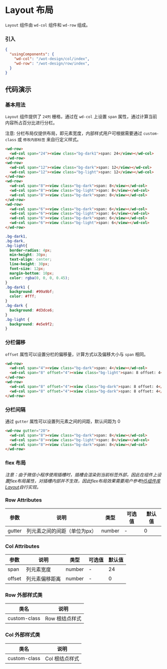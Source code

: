 # Layout 布局

`Layout` 组件由 `wd-col` 组件和 `wd-row` 组成。

### 引入

```json
{
  "usingComponents": {
    "wd-col": "/wot-design/col/index",
    "wd-row": "/wot-design/row/index",
  }
}
```

## 代码演示

### 基本用法

`Layout` 组件提供了 `24列` 栅格，通过在 `wd-col` 上设置 `span` 属性，通过计算当前内容所占百分比进行分栏。

注意: 分栏布局仅提供布局，即元素宽度，内部样式用户可根据需要通过 `custom-class` 或 `修改内部标签` 来自行定义样式。

```html
<wd-row>
  <wd-col span="24"><view class="bg-dark1">span: 24</view></wd-col>
</wd-row>
<wd-row>
  <wd-col span="12"><view class="bg-dark">span: 12</view></wd-col>
  <wd-col span="12"><view class="bg-light">span: 12</view></wd-col>
</wd-row>
<wd-row>
  <wd-col span="8"><view class="bg-dark">span: 8</view></wd-col>
  <wd-col span="8"><view class="bg-light">span: 8</view></wd-col>
  <wd-col span="8"><view class="bg-dark">span: 8</view></wd-col>
</wd-row>
<wd-row>
  <wd-col span="6"><view class="bg-dark">span: 6</view></wd-col>
  <wd-col span="6"><view class="bg-light">span: 6</view></wd-col>
  <wd-col span="6"><view class="bg-dark">span: 6</view></wd-col>
  <wd-col span="6"><view class="bg-light">span: 6</view></wd-col>
</wd-row>
```

```css
.bg-dark1,
.bg-dark,
.bg-light{
  border-radius: 4px;
  min-height: 30px;
  text-align: center;
  line-height: 30px;
  font-size: 12px;
  margin-bottom: 10px;
  color: rgba(0, 0, 0, 0.45);
}
.bg-dark1 {
  background: #99a9bf;
  color: #fff;
}
.bg-dark {
  background: #d3dce6;
}
.bg-light {
  background: #e5e9f2;
}
```

### 分栏偏移

`offset` 属性可以设置分栏的偏移量，计算方式以及偏移大小与 `span` 相同。

```html
<wd-row>
  <wd-col span="4"><view class="bg-dark">span: 4</view></wd-col>
  <wd-col span="8" offset="4"><view class="bg-light">span: 8 offset: 4</view></wd-col>
</wd-row>
<wd-row>
  <wd-col span="8" offset="4"><view class="bg-dark">span: 8 offset: 4</view></wd-col>
  <wd-col span="8" offset="4"><view class="bg-dark">span: 8 offset: 4</view></wd-col>
</wd-row>
```

### 分栏间隔

通过 `gutter` 属性可以设置列元素之间的间距，默认间距为 0

```html
<wd-row gutter="20">
  <wd-col span="8"><view class="bg-dark">span: 8</view></wd-col>
  <wd-col span="8"><view class="bg-light">span: 8</view></wd-col>
  <wd-col span="8"><view class="bg-dark">span: 8</view></wd-col>
</wd-row>
```

### flex 布局

*注意：由于微信小程序使用插槽时，插槽会渲染到当前标签外部，因此在组件上设置flex布局属性，对插槽内部并不生效，因此flex布局效果需要用户参考[H5组件库 Layout](https://ftf.jd.com/wot-design/#/components/layout)自行实现。*

### Row Attributes

| 参数      | 说明                                 | 类型      | 可选值       | 默认值   |
|---------- |------------------------------------ |---------- |------------- |-------- |
| gutter | 列元素之间的间距（单位为px） | number | - | 0 |

### Col Attributes

| 参数      | 说明                                 | 类型      | 可选值       | 默认值   |
|---------- |------------------------------------ |---------- |------------- |-------- |
| span | 列元素宽度 | number | - | 24 |
| offset | 列元素偏移距离 | number | - | 0 |

### Row 外部样式类

| 类名     | 说明                |
|---------|---------------------|
| custom-class | Row 根结点样式 |

### Col 外部样式类

| 类名     | 说明                |
|---------|---------------------|
| custom-class | Col 根结点样式 |
